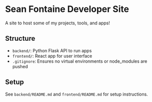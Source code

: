 # Sean Fontaine Developer Site

A site to host some of my projects, tools, and apps!

## Structure

- `backend/`: Python Flask API to run apps
- `frontend/`: React app for user interface
- `.gitignore`: Ensures no virtual environments or node_modules are pushed

## Setup

See `backend/README.md` and `frontend/README.md` for setup instructions.